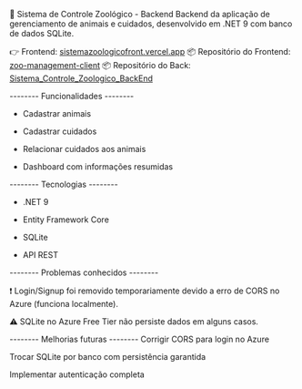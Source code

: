 🦁 Sistema de Controle Zoológico - Backend
Backend da aplicação de gerenciamento de animais e cuidados, desenvolvido em .NET 9 com banco de dados SQLite.

👉 Frontend: [sistemazoologicofront.vercel.app](https://sistemazoologicofront.vercel.app/)
📦 Repositório do Frontend: [zoo-management-client](https://github.com/carrarook/zoo-management-client)
📦 Repositório do Back: [Sistema_Controle_Zoologico_BackEnd](https://github.com/carrarook/Sistema_Controle_Zoologico_BackEnd)

-------- Funcionalidades -------- 

* Cadastrar animais

* Cadastrar cuidados

* Relacionar cuidados aos animais

* Dashboard com informações resumidas

-------- Tecnologias -------- 

* .NET 9

* Entity Framework Core

* SQLite

* API REST

-------- Problemas conhecidos -------- 

❗ Login/Signup foi removido temporariamente devido a erro de CORS no Azure (funciona localmente).

⚠️ SQLite no Azure Free Tier não persiste dados em alguns casos.

-------- Melhorias futuras -------- 
Corrigir CORS para login no Azure

Trocar SQLite por banco com persistência garantida

Implementar autenticação completa

